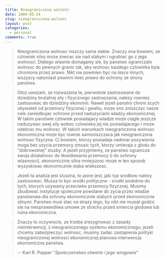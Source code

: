```yaml
---
title: Nieograniczona wolność
date: 2004-05-24
slug: nieograniczona-wolnosc
layout: post
categories:
  - personal
comments: true
---
```


> Nieograniczona wolnosc niszczy sama siebie. Znaczy ona bowiem, ze czlowiek silny moze znecac sie nad slabym i ograbiac go z jego wolnosci. Dlatego wlasnie domagamy sie, by panstwo ograniczalo wolnosc do pewnych granic tak, aby wolnosc kazdego czlowieka byla chroniona przez prawo. Nikt nie powinien byc na <I>lasce</I> innych, wszyscy natomiast powinni miec <I>prawo</I> do ochrony ze strony panstwa.

<!--more-->

> Otoz uwazam, ze rozwazania te, pierwotnie zastosowane do dziedziny brutalnej sily i fizycznego zastraszania, nalezy rowniez zastosowac do dziedziny ekonomii. Nawet jezeli panstro chroni scych obywateli od przemocy fizycznej i gwaltu, moze ono zniszczyc nasze cele zaniedbujac ochrone przed naduzyciami wladzy ekonomicznej. W takim panstwie czlowiek posiadajacy wladze moze ciagle jeszcze naduzywac swej sily wobec czlowieka jej nie posiadajacego i moze odebrac mu wolnosc. W takich warunkach nieograniczona wolnosc ekonomiczna moze byc rownie samoniszczaca jak nieograniczona wolnosc fizyczna. Ci bowiem, ktorzy posiadaja nadmiar pozywienia moga bez uzycia przemocy zmusic tych, ktorzy umieraja z glodu do "dobrowolnej" sluzby. A jezeli przyjmiemy, ze panstwo ogranicza swoja dzialalnosc do likwidowania przemocy (i do ochrony wlasnosci), ekonomicznie silna mniejszosc moze w ten sposob wyzyskiwac ekonomicznie slaba wiekszosc.

> Jezeli ta analiza jest sluszna, to jasne jest, jaki typ srodkow nalezy zastosowac. Musza to byc srodki polityczne - srodki podobne do tych, ktorych uzywamy przeciwko przemocy fizycznej. Musimy zbudowac instytucje spoleczne powolane do zycia przez wladze panstwowa dla ochrony ekonomicznie slabych przed ekonomicznie silnymi. Panstwo musi stac na strazy tego, by nikt nie musial godzic sie na niesprawiedliwa umowe ze strachu przed smiercia glodowa lub ruina ekonomiczna.

> Znaczy to oczywiscie, ze trzeba zrezygnowac z zasady nieinterwencji, z nieograniczonego systemu ekonomicznego; jezeli chcemy zabezpieczyc wolnosc, musimy zadac zastapienia polityki nieograniczonej wolnosci ekonomicznej planowa interwencja ekonomiczna panstwa.

> -- Karl R. Popper "<I>Spoleczenstwo otwarte i jego wrogowie</I>"